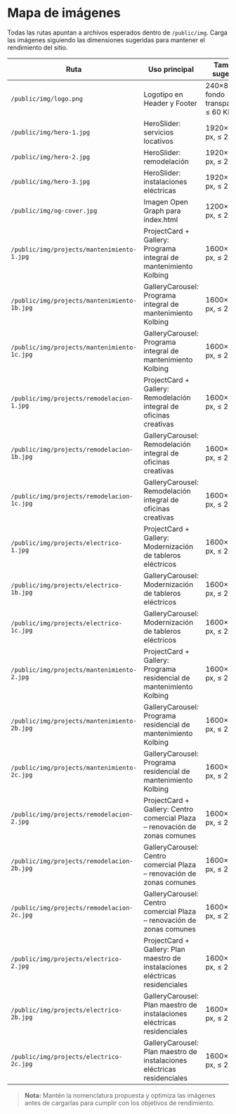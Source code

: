 # Mapa de imágenes

Todas las rutas apuntan a archivos esperados dentro de `/public/img`. Carga las imágenes siguiendo las dimensiones sugeridas para mantener el rendimiento del sitio.

| Ruta | Uso principal | Tamaño sugerido |
| ---- | ------------- | --------------- |
| `/public/img/logo.png` | Logotipo en Header y Footer | 240×80 px, fondo transparente, ≤ 60 KB |
| `/public/img/hero-1.jpg` | HeroSlider: servicios locativos | 1920×1080 px, ≤ 250 KB |
| `/public/img/hero-2.jpg` | HeroSlider: remodelación | 1920×1080 px, ≤ 250 KB |
| `/public/img/hero-3.jpg` | HeroSlider: instalaciones eléctricas | 1920×1080 px, ≤ 250 KB |
| `/public/img/og-cover.jpg` | Imagen Open Graph para index.html | 1200×630 px, ≤ 200 KB |
| `/public/img/projects/mantenimiento-1.jpg` | ProjectCard + Gallery: Programa integral de mantenimiento Kolbing | 1600×900 px, ≤ 220 KB |
| `/public/img/projects/mantenimiento-1b.jpg` | GalleryCarousel: Programa integral de mantenimiento Kolbing | 1600×900 px, ≤ 220 KB |
| `/public/img/projects/mantenimiento-1c.jpg` | GalleryCarousel: Programa integral de mantenimiento Kolbing | 1600×900 px, ≤ 220 KB |
| `/public/img/projects/remodelacion-1.jpg` | ProjectCard + Gallery: Remodelación integral de oficinas creativas | 1600×900 px, ≤ 220 KB |
| `/public/img/projects/remodelacion-1b.jpg` | GalleryCarousel: Remodelación integral de oficinas creativas | 1600×900 px, ≤ 220 KB |
| `/public/img/projects/remodelacion-1c.jpg` | GalleryCarousel: Remodelación integral de oficinas creativas | 1600×900 px, ≤ 220 KB |
| `/public/img/projects/electrico-1.jpg` | ProjectCard + Gallery: Modernización de tableros eléctricos | 1600×900 px, ≤ 220 KB |
| `/public/img/projects/electrico-1b.jpg` | GalleryCarousel: Modernización de tableros eléctricos | 1600×900 px, ≤ 220 KB |
| `/public/img/projects/electrico-1c.jpg` | GalleryCarousel: Modernización de tableros eléctricos | 1600×900 px, ≤ 220 KB |
| `/public/img/projects/mantenimiento-2.jpg` | ProjectCard + Gallery: Programa residencial de mantenimiento Kolbing | 1600×900 px, ≤ 220 KB |
| `/public/img/projects/mantenimiento-2b.jpg` | GalleryCarousel: Programa residencial de mantenimiento Kolbing | 1600×900 px, ≤ 220 KB |
| `/public/img/projects/mantenimiento-2c.jpg` | GalleryCarousel: Programa residencial de mantenimiento Kolbing | 1600×900 px, ≤ 220 KB |
| `/public/img/projects/remodelacion-2.jpg` | ProjectCard + Gallery: Centro comercial Plaza – renovación de zonas comunes | 1600×900 px, ≤ 220 KB |
| `/public/img/projects/remodelacion-2b.jpg` | GalleryCarousel: Centro comercial Plaza – renovación de zonas comunes | 1600×900 px, ≤ 220 KB |
| `/public/img/projects/remodelacion-2c.jpg` | GalleryCarousel: Centro comercial Plaza – renovación de zonas comunes | 1600×900 px, ≤ 220 KB |
| `/public/img/projects/electrico-2.jpg` | ProjectCard + Gallery: Plan maestro de instalaciones eléctricas residenciales | 1600×900 px, ≤ 220 KB |
| `/public/img/projects/electrico-2b.jpg` | GalleryCarousel: Plan maestro de instalaciones eléctricas residenciales | 1600×900 px, ≤ 220 KB |
| `/public/img/projects/electrico-2c.jpg` | GalleryCarousel: Plan maestro de instalaciones eléctricas residenciales | 1600×900 px, ≤ 220 KB |

> **Nota:** Mantén la nomenclatura propuesta y optimiza las imágenes antes de cargarlas para cumplir con los objetivos de rendimiento.

